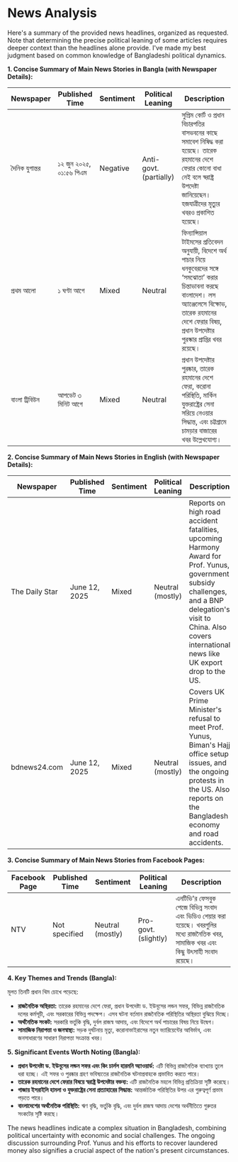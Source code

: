 # News Analysis

Here's a summary of the provided news headlines, organized as requested.  Note that determining the precise political leaning of some articles requires deeper context than the headlines alone provide.  I've made my best judgment based on common knowledge of Bangladeshi political dynamics.


**1. Concise Summary of Main News Stories in Bangla (with Newspaper Details):**


| Newspaper         | Published Time | Sentiment      | Political Leaning | Description                                                                                                                                                         |
|----------------------|-----------------|-----------------|--------------------|--------------------------------------------------------------------------------------------------------------------------------------------------------------------|
| দৈনিক যুগান্তর       | ১২ জুন ২০২৫, ০১:৫৬ পিএম | Negative         | Anti-govt. (partially) | সুপ্রিম কোর্ট ও প্রধান বিচারপতির বাসভবনের কাছে সমাবেশ নিষিদ্ধ করা হয়েছে।  তারেক রহমানের দেশে ফেরার কোনো বাধা নেই বলে স্বরাষ্ট্র উপদেষ্টা জানিয়েছেন।  হজযাত্রীদের মৃত্যুর খবরও প্রকাশিত হয়েছে। |
| প্রথম আলো           | ১ ঘণ্টা আগে       | Mixed            | Neutral            | ফিন্যান্সিয়াল টাইমসের প্রতিবেদন অনুযায়ী, বিদেশে অর্থ পাচার নিয়ে ধনকুবেরদের সঙ্গে ‘সমঝোতা’ করার চিন্তাভাবনা করছে বাংলাদেশ। লস অ্যাঞ্জেলেসে বিক্ষোভ, তারেক রহমানের দেশে ফেরার বিষয়, প্রধান উপদেষ্টার পুরস্কার প্রাপ্তির খবর রয়েছে। |
| বাংলা ট্রিবিউন       | আপডেট ৩ মিনিট আগে | Mixed            | Neutral            |  প্রধান উপদেষ্টার পুরষ্কার, তারেক রহমানের দেশে ফেরা, করোনা পরিস্থিতি, মার্কিন যুক্তরাষ্ট্রের সেনা সরিয়ে নেওয়ার সিদ্ধান্ত, এবং চট্টগ্রামে চামড়ার বাজারের খবর উল্লেখযোগ্য। |


**2. Concise Summary of Main News Stories in English (with Newspaper Details):**


| Newspaper          | Published Time | Sentiment      | Political Leaning | Description                                                                                                                                                                 |
|-----------------------|-----------------|-----------------|--------------------|-----------------------------------------------------------------------------------------------------------------------------------------------------------------------------|
| The Daily Star       | June 12, 2025   | Mixed            | Neutral (mostly)   | Reports on high road accident fatalities, upcoming Harmony Award for Prof. Yunus,  government subsidy challenges, and a BNP delegation's visit to China.  Also covers international news like UK export drop to the US. |
| bdnews24.com         | June 12, 2025   | Mixed            | Neutral (mostly)   | Covers UK Prime Minister's refusal to meet Prof. Yunus, Biman's Hajj office setup issues,  and the ongoing protests in the US.  Also reports on the Bangladesh economy and road accidents.  |


**3. Concise Summary of Main News Stories from Facebook Pages:**


| Facebook Page       | Published Time | Sentiment      | Political Leaning | Description                                                                                                                                |
|-----------------------|-----------------|-----------------|--------------------|-----------------------------------------------------------------------------------------------------------------------------------------|
| NTV                 |  Not specified  | Neutral (mostly) | Pro-govt. (slightly) |  এনটিভি'র ফেসবুক পেজে  বিভিন্ন সংবাদ এবং ভিডিও শেয়ার করা হয়েছে।  খবরগুলির মধ্যে  রাজনৈতিক খবর,  সামাজিক খবর এবং  কিছু  উৎসাহী সংবাদ রয়েছে।  |


**4. Key Themes and Trends (Bangla):**


মূলত তিনটি প্রধান থিম চোখে পড়েছে:

* **রাজনৈতিক অস্থিরতা:**  তারেক রহমানের দেশে ফেরা,  প্রধান উপদেষ্টা ড. ইউনূসের লন্ডন সফর,  বিভিন্ন রাজনৈতিক দলের কর্মসূচী, এবং সরকারের বিভিন্ন পদক্ষেপ। এসব ঘটনা বর্তমান রাজনৈতিক পরিস্থিতির অস্থিরতা বুঝিয়ে দিচ্ছে।
* **অর্থনৈতিক সংকট:**  সরকারি ভর্তুকি বৃদ্ধি,  দুর্বল রাজস্ব আদায়,  এবং বিদেশে অর্থ পাচারের বিষয় নিয়ে উদ্বেগ। 
* **সামাজিক নিরাপত্তা ও জনস্বাস্থ্য:**  সড়ক দুর্ঘটনায় মৃত্যু,  করোনাভাইরাসের নতুন ভ্যারিয়েন্টের আবির্ভাব,  এবং জনসাধারণের  সাধারণ নিরাপত্তা সংক্রান্ত খবর।


**5. Significant Events Worth Noting (Bangla):**

* **প্রধান উপদেষ্টা ড. ইউনূসের লন্ডন সফর এবং কিং চার্লস হারমনি অ্যাওয়ার্ড:** এটি  বিভিন্ন রাজনৈতিক ব্যাখ্যায়  তুলে ধরা হচ্ছে।  এই সফর ও পুরষ্কার গ্রহণ  ভবিষ্যতের  রাজনৈতিক ঘটনাপ্রবাহকে  প্রভাবিত করতে পারে।
* **তারেক রহমানের দেশে ফেরার বিষয়ে স্বরাষ্ট্র উপদেষ্টার বক্তব্য:**  এটি  রাজনৈতিক  মহলে  বিভিন্ন প্রতিক্রিয়া  সৃষ্টি করেছে।
* **গাজায় ইসরাইলি হামলা ও  যুক্তরাষ্ট্রের সেনা প্রত্যাহারের সিদ্ধান্ত:**  আন্তর্জাতিক  পরিস্থিতির  উপর  এর  গুরুত্বপূর্ণ  প্রভাব  পড়তে পারে।
* **বাংলাদেশের অর্থনৈতিক পরিস্থিতি:**  ঋণ বৃদ্ধি,  ভর্তুকি বৃদ্ধি,  এবং  দুর্বল রাজস্ব আদায়  দেশের অর্থনীতিতে  গুরুতর  সংকটের  সৃষ্টি  করছে।


The news headlines indicate a complex situation in Bangladesh, combining political uncertainty with economic and social challenges.  The ongoing discussion surrounding Prof. Yunus and his efforts to recover laundered money also signifies a crucial aspect of the nation's present circumstances.
